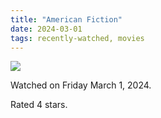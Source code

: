 ```yaml
---
title: "American Fiction"
date: 2024-03-01
tags: recently-watched, movies
---
```


<div class="letterboxd-movie-data-content">
   <p><img src="https://a.ltrbxd.com/resized/film-poster/9/5/2/8/1/2/952812-american-fiction-0-600-0-900-crop.jpg?v=fbc2c6daf1"/></p> <p>Watched on Friday March 1, 2024.</p> 
  <p>Rated 4 stars.<p>
  <div class="float-clear"></div>
</div>